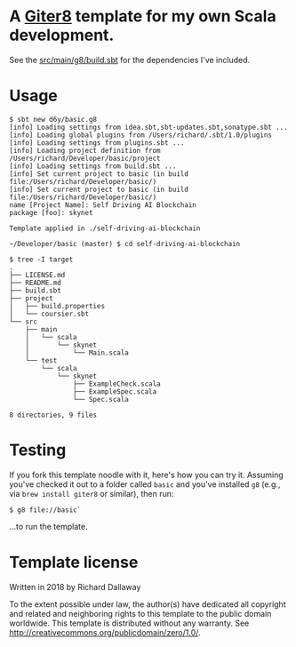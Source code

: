 # A [Giter8][g8] template for my own Scala development.

See the [src/main/g8/build.sbt](https://github.com/d6y/basic.g8/blob/master/src/main/g8/build.sbt) for the dependencies I've included.

# Usage

```
$ sbt new d6y/basic.g8
[info] Loading settings from idea.sbt,sbt-updates.sbt,sonatype.sbt ...
[info] Loading global plugins from /Users/richard/.sbt/1.0/plugins
[info] Loading settings from plugins.sbt ...
[info] Loading project definition from /Users/richard/Developer/basic/project
[info] Loading settings from build.sbt ...
[info] Set current project to basic (in build file:/Users/richard/Developer/basic/)
[info] Set current project to basic (in build file:/Users/richard/Developer/basic/)
name [Project Name]: Self Driving AI Blockchain
package [foo]: skynet

Template applied in ./self-driving-ai-blockchain

~/Developer/basic (master) $ cd self-driving-ai-blockchain

$ tree -I target
.
├── LICENSE.md
├── README.md
├── build.sbt
├── project
│   ├── build.properties
│   └── coursier.sbt
└── src
    ├── main
    │   └── scala
    │       └── skynet
    │           └── Main.scala
    └── test
        └── scala
            └── skynet
                ├── ExampleCheck.scala
                ├── ExampleSpec.scala
                └── Spec.scala

8 directories, 9 files
```


# Testing

If you fork this template noodle with it, here's how you can try it. 
Assuming you've checked it out to a folder called `basic` and you've installed `g8` (e.g.,  via `brew install giter8` or similar), then run:

```
$ g8 file://basic`
```

...to run the template.

# Template license
Written in 2018 by Richard Dallaway

To the extent possible under law, the author(s) have dedicated all copyright and related
and neighboring rights to this template to the public domain worldwide.
This template is distributed without any warranty. See <http://creativecommons.org/publicdomain/zero/1.0/>.

[g8]: http://www.foundweekends.org/giter8/
